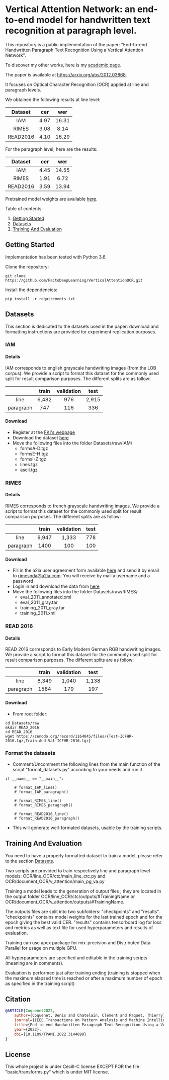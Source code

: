 # Vertical Attention Network: an end-to-end model for handwritten text recognition at paragraph level.
This repository is a public implementation of the paper: "End-to-end Handwritten Paragraph Text Recognition Using a Vertical Attention Network".

To discover my other works, here is my [academic page](https://factodeeplearning.github.io/).

The paper is available at https://arxiv.org/abs/2012.03868.

It focuses on Optical Character Recognition (OCR) applied at line and paragraph levels.

We obtained the following results at line level:

|  Dataset  |  cer |  wer  |
|:------------:|:----:|:-----:|
|      IAM     | 4.97 | 16.31 |
|     RIMES    | 3.08 | 8.14 |
|   READ2016   | 4.10 | 16.29 |

For the paragraph level, here are the results:

| Dataset  |  cer |  wer  |
|:------------:|:----:|:-----:|
|      IAM     | 4.45 | 14.55 |
|     RIMES    | 1.91 | 6.72 |
|   READ2016   | 3.59 | 13.94 |

Pretrained model weights are available [here](https://git.litislab.fr/dcoquenet/VerticalAttentionNetwork).

Table of contents:
1. [Getting Started](#Getting-Started)
2. [Datasets](#Datasets)
3. [Training And Evaluation](#Training-and-evaluation)

## Getting Started
Implementation has been tested with Python 3.6.

Clone the repository:

```
git clone https://github.com/FactoDeepLearning/VerticalAttentionOCR.git
```

Install the dependencies:

```
pip install -r requirements.txt
```


## Datasets
This section is dedicated to the datasets used in the paper: download and formatting instructions are provided 
for experiment replication purposes.

### IAM

#### Details

IAM corresponds to english grayscale handwriting images (from the LOB corpus).
We provide a script to format this dataset for the commonly used split for result comparison purposes.
The different splits are as follow:

|           | train | validation |  test |
|:---------:|:-----:|:----------:|:-----:|
|    line   | 6,482 |     976    | 2,915 |
| paragraph |  747  |     116    |  336  |

#### Download



- Register at the [FKI's webpage](https://fki.tic.heia-fr.ch/databases/iam-handwriting-database)
- Download the dataset [here](https://fki.tic.heia-fr.ch/databases/download-the-iam-handwriting-database) 
- Move the following files into the folder Datasets/raw/IAM/
    - formsA-D.tgz
    - formsE-H.tgz
    - formsI-Z.tgz
    - lines.tgz
    - ascii.tgz



### RIMES

#### Details

RIMES corresponds to french grayscale handwriting images.
We provide a script to format this dataset for the commonly used split for result comparison purposes.
The different splits are as follow:

|           | train | validation |  test |
|:---------:|:-----:|:----------:|:-----:|
|    line   | 9,947 |     1,333  | 778 |
| paragraph |  1400 |     100    |  100 |

#### Download

- Fill in the a2ia user agreement form available [here](http://www.a2ialab.com/doku.php?id=rimes_database:start) and send it by email to rimesnda@a2ia.com. You will receive by mail a username and a password
- Login in and download the data from [here](http://www.a2ialab.com/doku.php?id=rimes_database:data:icdar2011:line:icdar2011competitionline)
- Move the following files into the folder Datasets/raw/RIMES/
    - eval_2011_annotated.xml
    - eval_2011_gray.tar
    - training_2011_gray.tar
    - training_2011.xml

### READ 2016

#### Details
READ 2016 corresponds to Early Modern German RGB handwriting images.
We provide a script to format this dataset for the commonly used split for result comparison purposes.
The different splits are as follow:

|           | train | validation |  test |
|:---------:|:-----:|:----------:|:-----:|
|    line   | 8,349 |  1,040    | 1,138|
| paragraph |  1584 |     179    | 197 |

#### Download

- From root folder:

```
cd Datasets/raw
mkdir READ_2016
cd READ_2016
wget https://zenodo.org/record/1164045/files/{Test-ICFHR-2016.tgz,Train-And-Val-ICFHR-2016.tgz}
```


### Format the datasets

- Comment/Uncomment the following lines from the main function of the script "format_datasets.py" according to your needs and run it

```
if __name__ == "__main__":

    # format_IAM_line()
    # format_IAM_paragraph()

    # format_RIMES_line()
    # format_RIMES_paragraph()

    # format_READ2016_line()
    # format_READ2016_paragraph()
```

- This will generate well-formated datasets, usable by the training scripts.


## Training And Evaluation
You need to have a properly formatted dataset to train a model, please refer to the section [Datasets](#Datasets). 

Two scripts are provided to train respectively line and paragraph level models: OCR/line_OCR/ctc/main_line_ctc.py and OCR/document_OCR/v_attention/main_pg_va.py

Training a model leads to the generation of output files ; they are located in the output folder OCR/line_OCR/ctc/outputs/#TrainingName or OCR/document_OCR/v_attention/outputs/#TrainingName.

The outputs files are split into two subfolders: "checkpoints" and "results". "checkpoints" contains model weights for the last trained epoch and for the epoch giving the best valid CER.
"results" contains tensorboard log for loss and metrics as well as text file for used hyperparameters and results of evaluation.

Training can use apex package for mix-precision and Distributed Data Parallel for usage on multiple GPU.

All hyperparameters are specified and editable in the training scripts (meaning are in comments).

Evaluation is performed just after training ending (training is stopped when the maximum elapsed time is reached or after a maximum number of epoch as specified in the training script)

## Citation

```bibtex
@ARTICLE{Coquenet2022,
    author={Coquenet, Denis and Chatelain, Clement and Paquet, Thierry},
    journal={IEEE Transactions on Pattern Analysis and Machine Intelligence},
    title={End-to-end Handwritten Paragraph Text Recognition Using a Vertical Attention Network},
    year={2022},
    doi={10.1109/TPAMI.2022.3144899}
}
```

## License

This whole project is under Cecill-C license EXCEPT FOR the file "basic/transforms.py" which is under MIT license.
